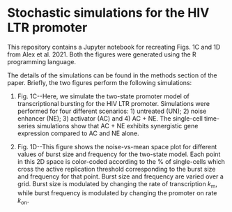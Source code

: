 # Stochastic simulations for the HIV LTR promoter
This repository contains a Jupyter notebook for recreating Figs. 1C and 1D from
Alex et al. 2021. Both the figures were generated using the R programming language.

The details of the simulations can be found in the methods section of the paper.
Briefly, the two figures perform the following simulations:

1. Fig. 1C--Here, we simulate the two-state promoter model of transcriptional
bursting for the HIV LTR promoter. Simulations were performed for four different
scenarios: 1) untreated (UN); 2) noise enhancer (NE); 3) activator (AC) and 4)
AC + NE. The single-cell time-series simulations show that AC + NE exhibits
synergistic gene expression compared to AC and NE alone.

2. Fig. 1D--This figure shows the noise-vs-mean space plot for different values
of burst size and frequency for the two-state model. Each point in this 2D space
is color-coded according to the % of single-cells which cross the active
replication threshold corresponding to the burst size and frequency for that point.
Burst size and frequency are varied over a grid. Burst size is modulated by changing
the rate of transcription *k*<sub>m</sub>, while burst frequency is modulated by
changing the promoter on rate *k*<sub>on</sub>.
